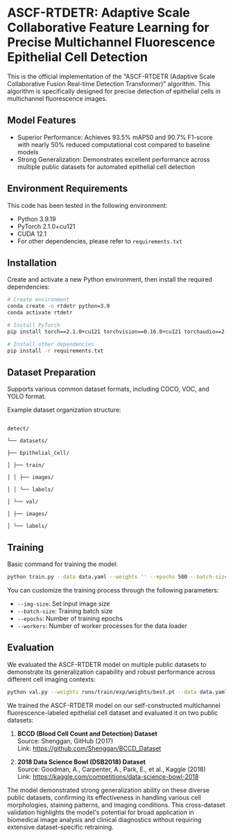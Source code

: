 # ASCF-RTDETR: Adaptive Scale Collaborative Feature Learning for Precise Multichannel Fluorescence Epithelial Cell Detection

This is the official implementation of the "ASCF-RTDETR (Adaptive Scale Collaborative Fusion Real-time Detection Transformer)" algorithm. This algorithm is specifically designed for precise detection of epithelial cells in multichannel fluorescence images.

## Model Features

- Superior Performance: Achieves 93.5% mAP50 and 90.7% F1-score with nearly 50% reduced computational cost compared to baseline models
- Strong Generalization: Demonstrates excellent performance across multiple public datasets for automated epithelial cell detection

## Environment Requirements

This code has been tested in the following environment:

- Python 3.9.19
- PyTorch 2.1.0+cu121
- CUDA 12.1
- For other dependencies, please refer to `requirements.txt`

## Installation

Create and activate a new Python environment, then install the required dependencies:

```bash
# Create environment
conda create -n rtdetr python=3.9
conda activate rtdetr

# Install PyTorch
pip install torch==2.1.0+cu121 torchvision==0.16.0+cu121 torchaudio==2.1.0+cu121

# Install other dependencies
pip install -r requirements.txt
```

## Dataset Preparation

Supports various common dataset formats, including COCO, VOC, and YOLO format.

Example dataset organization structure:
```

detect/

└── datasets/

├── Epithelial_Cell/

│ ├── train/

│ │ ├── images/

│ │ └── labels/

│ └── val/

│ ├── images/

│ └── labels/

```

## Training

Basic command for training the model:

```bash
python train.py --data data.yaml --weights '' --epochs 500 --batch-size 16 --device 0,1,2,3
```

You can customize the training process through the following parameters:

- `--img-size`: Set input image size
- `--batch-size`: Training batch size
- `--epochs`: Number of training epochs
- `--workers`: Number of worker processes for the data loader

## Evaluation

We evaluated the ASCF-RTDETR model on multiple public datasets to demonstrate its generalization capability and robust performance across different cell imaging contexts:

```bash
python val.py --weights runs/train/exp/weights/best.pt --data data.yaml --img-size 640
```

We trained the ASCF-RTDETR model on our self-constructed multichannel fluorescence-labeled epithelial cell dataset and evaluated it on two public datasets:

1. **BCCD (Blood Cell Count and Detection) Dataset**  
   Source: Shenggan, GitHub (2017)  
   Link: https://github.com/Shenggan/BCCD_Dataset

2. **2018 Data Science Bowl (DSB2018) Dataset**  
   Source: Goodman, A., Carpenter, A., Park, E., et al., Kaggle (2018)  
   Link: https://kaggle.com/competitions/data-science-bowl-2018

The model demonstrated strong generalization ability on these diverse public datasets, confirming its effectiveness in handling various cell morphologies, staining patterns, and imaging conditions. This cross-dataset validation highlights the model's potential for broad application in biomedical image analysis and clinical diagnostics without requiring extensive dataset-specific retraining.
